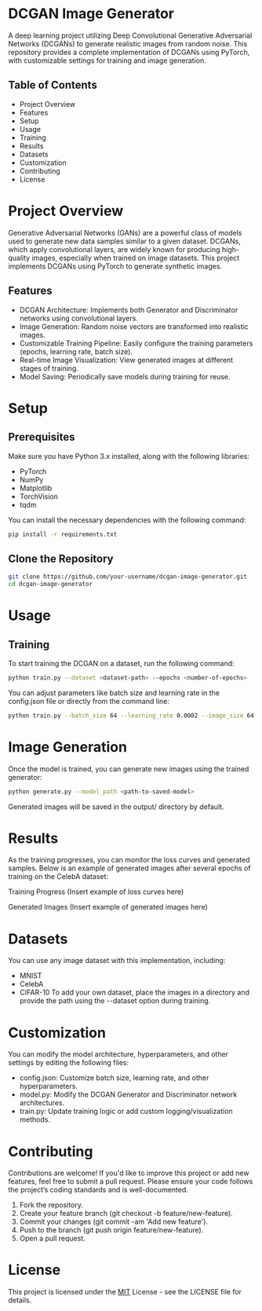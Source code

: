 # DCGAN Image Generator

A deep learning project utilizing Deep Convolutional Generative Adversarial Networks (DCGANs) to generate realistic images from random noise. This repository provides a complete implementation of DCGANs using PyTorch, with customizable settings for training and image generation.

## Table of Contents

- Project Overview
- Features
- Setup
- Usage
- Training
- Results
- Datasets
- Customization
- Contributing
- License

# Project Overview

Generative Adversarial Networks (GANs) are a powerful class of models used to generate new data samples similar to a given dataset. DCGANs, which apply convolutional layers, are widely known for producing high-quality images, especially when trained on image datasets. This project implements DCGANs using PyTorch to generate synthetic images.

## Features

- DCGAN Architecture: Implements both Generator and Discriminator networks using convolutional layers.
- Image Generation: Random noise vectors are transformed into realistic images.
- Customizable Training Pipeline: Easily configure the training parameters (epochs, learning rate, batch size).
- Real-time Image Visualization: View generated images at different stages of training.
- Model Saving: Periodically save models during training for reuse.

# Setup
## Prerequisites
Make sure you have Python 3.x installed, along with the following libraries:

- PyTorch
- NumPy
- Matplotlib
- TorchVision
- tqdm

You can install the necessary dependencies with the following command:

```bash
pip install -r requirements.txt
```
## Clone the Repository

```bash
git clone https://github.com/your-username/dcgan-image-generator.git
cd dcgan-image-generator
```

# Usage
## Training
To start training the DCGAN on a dataset, run the following command:

```bash
python train.py --dataset <dataset-path> --epochs <number-of-epochs>
```

You can adjust parameters like batch size and learning rate in the config.json file or directly from the command line:

```bash
python train.py --batch_size 64 --learning_rate 0.0002 --image_size 64
```

# Image Generation
Once the model is trained, you can generate new images using the trained generator:

```bash
python generate.py --model_path <path-to-saved-model>
```

Generated images will be saved in the output/ directory by default.

# Results
As the training progresses, you can monitor the loss curves and generated samples. Below is an example of generated images after several epochs of training on the CelebA dataset:

Training Progress
(Insert example of loss curves here)

Generated Images
(Insert example of generated images here)

# Datasets
You can use any image dataset with this implementation, including:

- MNIST
- CelebA
- CIFAR-10
To add your own dataset, place the images in a directory and provide the path using the --dataset option during training.

# Customization
You can modify the model architecture, hyperparameters, and other settings by editing the following files:

- config.json: Customize batch size, learning rate, and other hyperparameters.
- model.py: Modify the DCGAN Generator and Discriminator network architectures.
- train.py: Update training logic or add custom logging/visualization methods.

# Contributing
Contributions are welcome! If you'd like to improve this project or add new features, feel free to submit a pull request. Please ensure your code follows the project’s coding standards and is well-documented.

1. Fork the repository.
2. Create your feature branch (git checkout -b feature/new-feature).
3. Commit your changes (git commit -am 'Add new feature').
4. Push to the branch (git push origin feature/new-feature).
5. Open a pull request.

# License
This project is licensed under the [MIT](https://choosealicense.com/licenses/mit/) License - see the LICENSE file for details.
